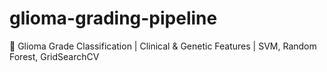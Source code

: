 # glioma-grading-pipeline
🧬 Glioma Grade Classification | Clinical &amp; Genetic Features | SVM, Random Forest, GridSearchCV
